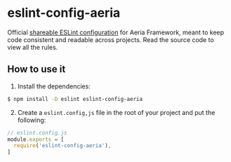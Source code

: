 # eslint-config-aeria

Official [shareable ESLint configuration](https://eslint.org/docs/latest/extend/shareable-configs) for Aeria Framework, meant to keep code consistent and readable across projects. Read the source code to view all the rules.

## How to use it

1. Install the dependencies:

```sh
$ npm install -D eslint eslint-config-aeria
```


2. Create a `eslint.config,js` file in the root of your project and put the following:

```js
// eslint.config.js
module.exports = [
  require('eslint-config-aeria'),
]
```

